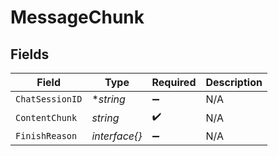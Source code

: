 # MessageChunk


## Fields

| Field              | Type               | Required           | Description        |
| ------------------ | ------------------ | ------------------ | ------------------ |
| `ChatSessionID`    | **string*          | :heavy_minus_sign: | N/A                |
| `ContentChunk`     | *string*           | :heavy_check_mark: | N/A                |
| `FinishReason`     | *interface{}*      | :heavy_minus_sign: | N/A                |